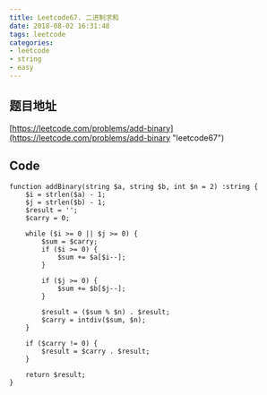 ```yaml
---
title: Leetcode67. 二进制求和
date: 2018-08-02 16:31:48
tags: leetcode
categories:
- leetcode
- string
- easy
---
```

## 题目地址
[https://leetcode.com/problems/add-binary](https://leetcode.com/problems/add-binary "leetcode67")

## Code
```
function addBinary(string $a, string $b, int $n = 2) :string {
    $i = strlen($a) - 1;
    $j = strlen($b) - 1;
    $result = '';
    $carry = 0;

    while ($i >= 0 || $j >= 0) {
        $sum = $carry;
        if ($i >= 0) {
            $sum += $a[$i--];
        }

        if ($j >= 0) {
            $sum += $b[$j--];
        }

        $result = ($sum % $n) . $result;
        $carry = intdiv($sum, $n);
    }

    if ($carry != 0) {
        $result = $carry . $result;
    }

    return $result;
}
```

